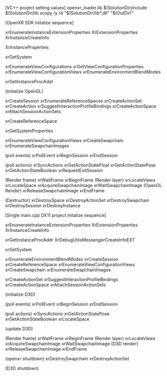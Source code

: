 [VC++ project setting values]
openxr_loader.lib
$(SolutionDir)include
$(SolutionDir)lib
xcopy /y /d  "$(SolutionDir)lib\*.dll" "$(OutDir)"





[OpenXR SDK initalize sequence]

xrEnumerateInstanceExtensionProperties
XrExtensionProperties
XrInstanceCreateInfo

XrInstanceProperties

xrGetSystem

xrEnumerateViewConfigurations
xrGetViewConfigurationProperties
xrEnumerateViewConfigurationViews
xrEnumerateEnvironmentBlendModes

xrGetInstanceProcAddr

(initialize OpenGL)

xrCreateSession
xrEnumerateReferenceSpaces
xrCreateActionSet
xrCreateAction
xrSuggestInteractionProfileBindings
xrCreateActionSpace
xrAttachSessionActionSets

xrCreateReferenceSpace

xrGetSystemProperties

xrEnumerateViewConfigurationViews
xrCreateSwapchain
xrEnumerateSwapchainImages

(poll events)
    xrPollEvent
    xrBeginSession
    xrEndSession

(poll actions)
    xrSyncActions
    xrGetActionStateFloat
    xrGetActionStatePose
    xrGetActionStateBoolean
    xrRequestExitSession

(Render frame)
    xrWaitFrame
    xrBeginFrame
    (Render layer)
        xrLocateViews
        xrLocateSpace
        xrAcquireSwapchainImage
        xrWaitSwapchainImage
        (OpenGL Render)
        xrReleaseSwapchainImage
    xrEndFrame

(Destructor)
    xrDestroySpace
    xrDestroyActionSet
    xrDestroySwapchain
    xrDestroySession
    xrDestroyInstance






[Single main.cpp DX11 project initalize sequence]

xrEnumerateInstanceExtensionProperties
XrExtensionProperties
XrInstanceCreateInfo

xrGetInstanceProcAddr
XrDebugUtilsMessengerCreateInfoEXT

xrGetSystem

xrEnumerateEnvironmentBlendModes
xrCreateSession
xrCreateReferenceSpace
xrEnumerateViewConfigurationViews
xrCreateSwapchain
xrEnumerateSwapchainImages

xrCreateActionSet
xrSuggestInteractionProfileBindings
xrCreateActionSpace
xrAttachSessionActionSets

(initialize D3D)

(poll events)
    xrPollEvent
    xrBeginSession
    xrEndSession

(poll actions)
    xrSyncActions
    xrGetActionStatePose
    xrGetActionStateBoolean
    xrLocateSpace

(update D3D)

(Render frame)
    xrWaitFrame
    xrBeginFrame
    (Render layer)
        xrLocateViews
        xrAcquireSwapchainImage
        xrWaitSwapchainImage
        (D3D render)
        xrReleaseSwapchainImage
    xrEndFrame

(openxr shutdown)
    xrDestroySwapchain
    xrDestroyActionSet

(D3D shutdown)